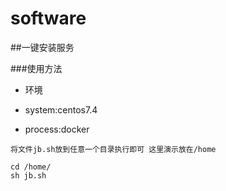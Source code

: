 # software

##一键安装服务

###使用方法

- 环境

- system:centos7.4

- process:docker



`将文件jb.sh放到任意一个目录执行即可
这里演示放在/home`

    cd /home/
    sh jb.sh

    
